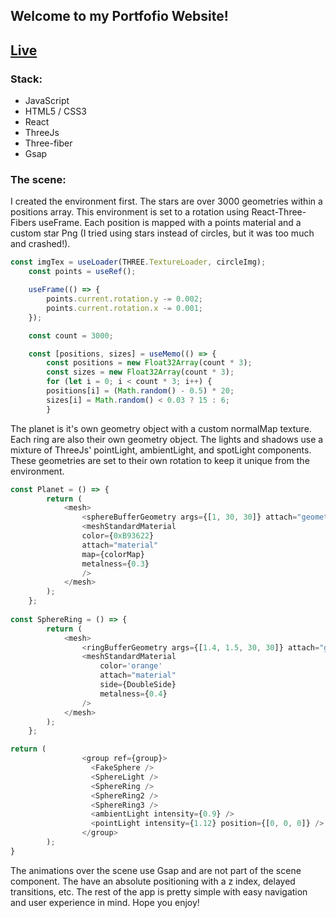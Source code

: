 ## Welcome to my Portfofio Website!

## [Live](https://richsupe.com/)

### Stack:
  * JavaScript
  * HTML5 / CSS3
  * React
  * ThreeJs
  * Three-fiber
  * Gsap

### The scene:
  I created the environment first. The stars are over 3000 geometries within a positions array. This environment is set to a rotation using React-Three-Fibers useFrame. Each position is mapped with a points material and a custom star Png (I tried using stars instead of circles, but it was too much and crashed!).
```javascript
const imgTex = useLoader(THREE.TextureLoader, circleImg);
    const points = useRef();

    useFrame(() => {
        points.current.rotation.y -= 0.002;
        points.current.rotation.x -= 0.001;
    });

    const count = 3000;

    const [positions, sizes] = useMemo(() => {
        const positions = new Float32Array(count * 3);
        const sizes = new Float32Array(count * 3);
        for (let i = 0; i < count * 3; i++) {
        positions[i] = (Math.random() - 0.5) * 20;
        sizes[i] = Math.random() < 0.03 ? 15 : 6;
        }
```
  The planet is it's own geometry object with a custom normalMap texture. Each ring are also their own geometry object. The lights and shadows use a mixture of ThreeJs' pointLight, ambientLight, and spotLight components. These geometries are set to their own rotation to keep it unique from the environment. 

```javascript
const Planet = () => {
        return (
            <mesh> 
                <sphereBufferGeometry args={[1, 30, 30]} attach="geometry" />
                <meshStandardMaterial
                color={0xB93622}
                attach="material"
                map={colorMap} 
                metalness={0.3}
                />
            </mesh>
        );
    };
    
const SphereRing = () => {
        return (
            <mesh>
                <ringBufferGeometry args={[1.4, 1.5, 30, 30]} attach="geometry" />
                <meshStandardMaterial
                    color='orange'
                    attach="material"
                    side={DoubleSide}
                    metalness={0.4}
                />
            </mesh>
        );
    };

return (
                <group ref={group}>
                  <FakeSphere />
                  <SphereLight /> 
                  <SphereRing />
                  <SphereRing2 />
                  <SphereRing3 />
                  <ambientLight intensity={0.9} />
                  <pointLight intensity={1.12} position={[0, 0, 0]} />
                </group>
        );
}

```

  The animations over the scene use Gsap and are not part of the scene component. The have an absolute positioning with a z index, delayed transitions, etc.
  The rest of the app is pretty simple with easy navigation and user experience in mind. Hope you enjoy!
  


    





